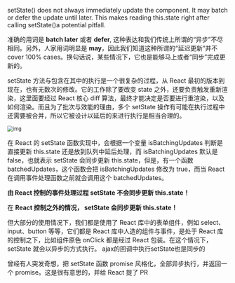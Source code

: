 setState() does not always immediately update the component. It may batch or defer the update until later. This makes reading this.state right after calling setState()a potential pitfall. 

准确的用词是 **batch later** 或者 **defer**, 这种表达和我们传统上所谓的“异步”不尽相同。另外，人家用词明显是 **may**，因此我们知道这种所谓的“延迟更新”并不 cover 100% cases。换句话说，某些情况下，它也是能够马上或者“同步”完成更新的。 

setState 方法与包含在其中的执行是一个很复杂的过程，从 React 最初的版本到现在，也有无数次的修改。它的工作除了要改变 state 之外，还要负责触发重新渲染，这里面要经过 React 核心 diff 算法，最终才能决定是否要进行重渲染，以及如何渲染。而且为了批次与效能的理由，多个 setState 操作有可能在执行过程中还需要被合并，所以它被设计以延后的来进行执行是相当合理的。  

<img src="https://pic2.zhimg.com/50/v2-fa6a58770b478806afec2ac7f3230050_720w.jpg?source=1940ef5c" alt="img" style="zoom: 80%;" />

在 React 的 setState 函数实现中，会根据一个变量 isBatchingUpdates 判断是直接更新 this.state 还是放到队列中延后处理，而 isBatchingUpdates 默认是 false，也就表示 setState 会同步更新 this.state，但是，有一个函数 batchedUpdates，这个函数会把 isBatchingUpdates 修改为 true，而当 React 在调用事件处理函数之前就会调用这个 batchedUpdates。 

**由 React 控制的事件处理过程 setState 不会同步更新 this.state！**

在 **React 控制之外的情况， setState 会同步更新 this.state！**

但大部分的使用情况下，我们都是使用了 React 库中的表单组件，例如 select、input、button 等等，它们都是 React 库中人造的组件与事件，是处于 React 库的控制之下，比如组件原色 onClick 都是经过 React 包装。在这个情况下，setState 就会以异步的方式执行。 ajax的回调中执行setState也是同步的

曾经有人突发奇想，把 setState 函数 promise 风格化，全部异步执行，并返回一个 promise。这是很有意思的，并给 React 提了 PR